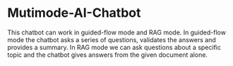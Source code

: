 # Mutimode-AI-Chatbot
This chatbot can work in guided-flow mode and RAG mode. In guided-flow mode the chatbot asks a series of questions, validates the answers and provides a summary. In RAG mode we can ask questions about a specific topic and the chatbot gives answers from the given document alone.
